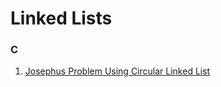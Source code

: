 # Linked Lists

### C

1. [Josephus Problem Using Circular Linked List](c-or-cpp/josephus-problem.c)
